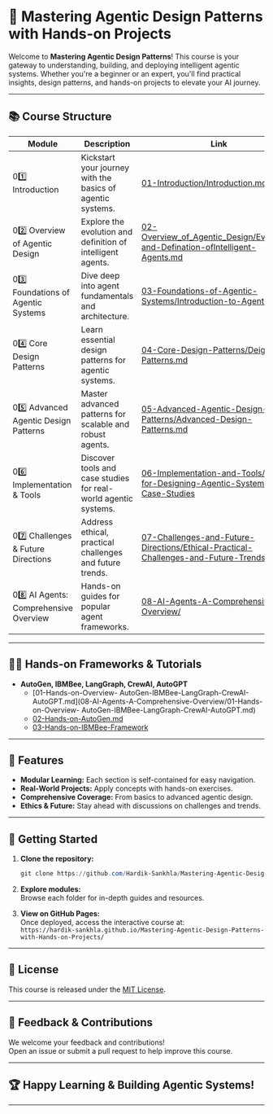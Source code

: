 # 🚀 Mastering Agentic Design Patterns with Hands-on Projects

Welcome to **Mastering Agentic Design Patterns**! This course is your gateway to understanding, building, and deploying intelligent agentic systems. Whether you're a beginner or an expert, you'll find practical insights, design patterns, and hands-on projects to elevate your AI journey.

---

## 📚 Course Structure

| Module | Description | Link |
|--------|-------------|------|
| 01️⃣ Introduction | Kickstart your journey with the basics of agentic systems. | [01-Introduction/Introduction.md](01-Introduction/Introduction.md) |
| 02️⃣ Overview of Agentic Design | Explore the evolution and definition of intelligent agents. | [02-Overview_of_Agentic_Design/Evolution-and-Defination-ofIntelligent-Agents.md](02-Overview_of_Agentic_Design/Evolution-and-Defination-ofIntelligent-Agents.md) |
| 03️⃣ Foundations of Agentic Systems | Dive deep into agent fundamentals and architecture. | [03-Foundations-of-Agentic-Systems/Introduction-to-Agents.md](03-Foundations-of-Agentic-Systems/Introduction-to-Agents.md) |
| 04️⃣ Core Design Patterns | Learn essential design patterns for agentic systems. | [04-Core-Design-Patterns/Deign-Patterns.md](04-Core-Design-Patterns/Deign-Patterns.md) |
| 05️⃣ Advanced Agentic Design Patterns | Master advanced patterns for scalable and robust agents. | [05-Advanced-Agentic-Design-Patterns/Advanced-Design-Patterns.md](05-Advanced-Agentic-Design-Patterns/Advanced-Design-Patterns.md) |
| 06️⃣ Implementation & Tools | Discover tools and case studies for real-world agentic systems. | [06-Implementation-and-Tools/Tools-for-Designing-Agentic-Systems-and-Case-Studies](06-Implementation-and-Tools/Tools-for-Designing-Agentic-Systems-and-Case-Studies) |
| 07️⃣ Challenges & Future Directions | Address ethical, practical challenges and future trends. | [07-Challenges-and-Future-Directions/Ethical-Practical-Challenges-and-Future-Trends](07-Challenges-and-Future-Directions/Ethical-Practical-Challenges-and-Future-Trends) |
| 08️⃣ AI Agents: Comprehensive Overview | Hands-on guides for popular agent frameworks. | [08-AI-Agents-A-Comprehensive-Overview/](08-AI-Agents-A-Comprehensive-Overview/) |

---

## 🧑‍💻 Hands-on Frameworks & Tutorials

- **AutoGen, IBMBee, LangGraph, CrewAI, AutoGPT**  
  - [01-Hands-on-Overview- AutoGen-IBMBee-LangGraph-CrewAI-AutoGPT.md](08-AI-Agents-A-Comprehensive-Overview/01-Hands-on-Overview- AutoGen-IBMBee-LangGraph-CrewAI-AutoGPT.md)
  - [02-Hands-on-AutoGen.md](08-AI-Agents-A-Comprehensive-Overview/02-Hands-on-AutoGen.md)
  - [03-Hands-on-IBMBee-Framework](08-AI-Agents-A-Comprehensive-Overview/03-Hands-on-IBMBee-Framework)

---

## 🌟 Features

- **Modular Learning:** Each section is self-contained for easy navigation.
- **Real-World Projects:** Apply concepts with hands-on exercises.
- **Comprehensive Coverage:** From basics to advanced agentic design.
- **Ethics & Future:** Stay ahead with discussions on challenges and trends.

---

## 🏁 Getting Started

1. **Clone the repository:**
	```powershell
	git clone https://github.com/Hardik-Sankhla/Mastering-Agentic-Design-Patterns-with-Hands-on-Projects.git
	```
2. **Explore modules:**  
	Browse each folder for in-depth guides and resources.

3. **View on GitHub Pages:**  
	Once deployed, access the interactive course at:  
	`https://hardik-sankhla.github.io/Mastering-Agentic-Design-Patterns-with-Hands-on-Projects/`

---

## 📖 License

This course is released under the [MIT License](LICENSE).

---

## 💬 Feedback & Contributions

We welcome your feedback and contributions!  
Open an issue or submit a pull request to help improve this course.

---

## 🏆 Happy Learning & Building Agentic Systems!

---
